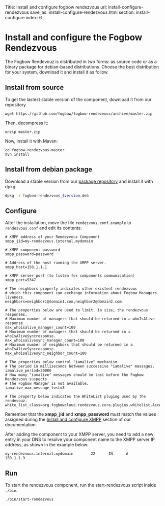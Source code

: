 Title: Install and configure fogbow rendezvous
url: install-configure-rendezvous
save_as: install-configure-rendezvous.html
section: install-configure
index: 6

Install and configure the Fogbow Rendezvous
==========

The Fogbow Rendevouz is distributed in two forms: as source code or as a binary package for debian-based distributions. Choose the best distribution for your system, download it and install it as follow.

## Install from source
To get the lastest stable version of the component, download it from our repository

``` shell
wget https://github.com/fogbow/fogbow-rendezvous/archive/master.zip
```

Then, decompress it:
``` shell
unzip master.zip
```

Now, install it with Maven:

```
cd fogbow-rendezvous-master
mvn install
```

## Install from debian package

Download a stable version from our <a href="http://downloads.fogbowcloud.org/stable/debian/">package repository</a> and install it with dpkg:

```bash
dpkg -i fogbow-rendezvous_$version.deb
```

## Configure
After the installation, move the file ```rendezvous.conf.example``` to ```rendezvous.conf``` and edit its contents:
``` shell
# XMPP address of your Rendezvous Component
xmpp_jid=my-rendezvous.internal.mydomain

# XMPP component password
xmpp_password=password

# Address of the host running the XMPP server.
xmpp_host=150.1.1.1

# XMPP server port (to listen for components communication)
xmpp_port=5347

# The neighbors property indicates other existent rendezvous
# which this component can exchange information about Fogbow Managers liveness.
neighbors=neighbor1@domain1.com,neighbor2@domain2.com

# The properties below are used to limit, in size, the rendezvous' responses.
# Maximum number of managers that should be returned in a whoIsAlive response.
max_whoisalive_manager_count=100
# Maximum number of managers that should be returned in a whoIsAliveSyncresponse.
max_whoisalivesync_manager_count=100
# Maximum number of neighbors that should be returned in a whoIsAliveSyncresponse.
max_whoisalivesync_neighbor_count=100

# The properties below control "iamalive" mechanism
# The period in milliseconds between successive "iamalive" messages.
iamalive_period=30000
# How many "iamalive" messages should be lost before the Fogbow Rendezvous suspects
# the Fogbow Manager is not available.
iamalive_max_message_lost=3

# The property below indicates the WhiteList pluging used by the rendevouz.
white_list_class=org.fogbowcloud.rendezvous.core.plugins.whitelist.AcceptAnyWhiteListPlugin
``` 

Remember that the **xmpp_jid** and **xmpp_password** must match the values assigned during the [Install and configure XMPP](install-configure-xmpp.md) section of our documentation.

After adding the component to your XMPP server, you need to add a new entry in your DNS to resolve your component name to the XMPP server IP address, as shown in the example below.
``` shell
my-rendezvous.internal.mydomain        22      IN      A       150.1.1.3
```

## Run
To start the rendezvous component, run the start-rendezvous script inside ```./bin```.
``` shell
./bin/start-rendezvous
```
